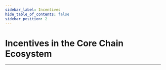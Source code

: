 ```yaml
---
sidebar_label: Incentives
hide_table_of_contents: false
sidebar_position: 2
---
```


# Incentives in the Core Chain Ecosystem
---
